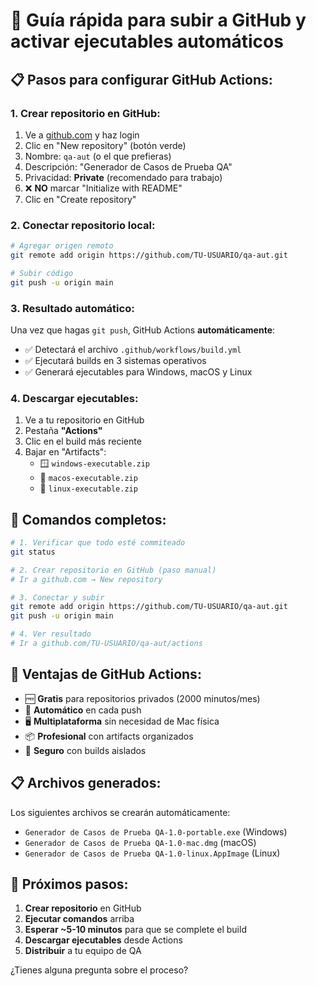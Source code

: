 # 🚀 Guía rápida para subir a GitHub y activar ejecutables automáticos

## 📋 **Pasos para configurar GitHub Actions:**

### **1. Crear repositorio en GitHub:**
1. Ve a [github.com](https://github.com) y haz login
2. Clic en "New repository" (botón verde)
3. Nombre: `qa-aut` (o el que prefieras)
4. Descripción: "Generador de Casos de Prueba QA"
5. Privacidad: **Private** (recomendado para trabajo)
6. ❌ **NO** marcar "Initialize with README"
7. Clic en "Create repository"

### **2. Conectar repositorio local:**
```bash
# Agregar origen remoto
git remote add origin https://github.com/TU-USUARIO/qa-aut.git

# Subir código
git push -u origin main
```

### **3. Resultado automático:**
Una vez que hagas `git push`, GitHub Actions **automáticamente**:
- ✅ Detectará el archivo `.github/workflows/build.yml`
- ✅ Ejecutará builds en 3 sistemas operativos
- ✅ Generará ejecutables para Windows, macOS y Linux

### **4. Descargar ejecutables:**
1. Ve a tu repositorio en GitHub
2. Pestaña **"Actions"**
3. Clic en el build más reciente
4. Bajar en "Artifacts":
   - 🪟 `windows-executable.zip`
   - 🍎 `macos-executable.zip`
   - 🐧 `linux-executable.zip`

## 🔧 **Comandos completos:**

```bash
# 1. Verificar que todo esté commiteado
git status

# 2. Crear repositorio en GitHub (paso manual)
# Ir a github.com → New repository

# 3. Conectar y subir
git remote add origin https://github.com/TU-USUARIO/qa-aut.git
git push -u origin main

# 4. Ver resultado
# Ir a github.com/TU-USUARIO/qa-aut/actions
```

## 🎯 **Ventajas de GitHub Actions:**

- 🆓 **Gratis** para repositorios privados (2000 minutos/mes)
- 🔄 **Automático** en cada push
- 🖥️ **Multiplataforma** sin necesidad de Mac física
- 📦 **Profesional** con artifacts organizados
- 🔐 **Seguro** con builds aislados

## 📋 **Archivos generados:**

Los siguientes archivos se crearán automáticamente:
- `Generador de Casos de Prueba QA-1.0-portable.exe` (Windows)
- `Generador de Casos de Prueba QA-1.0-mac.dmg` (macOS)
- `Generador de Casos de Prueba QA-1.0-linux.AppImage` (Linux)

## 🚀 **Próximos pasos:**

1. **Crear repositorio** en GitHub
2. **Ejecutar comandos** arriba
3. **Esperar ~5-10 minutos** para que se complete el build
4. **Descargar ejecutables** desde Actions
5. **Distribuir** a tu equipo de QA

¿Tienes alguna pregunta sobre el proceso?
